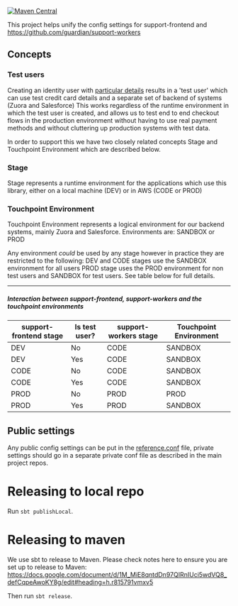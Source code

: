 [![Maven Central](https://maven-badges.herokuapp.com/maven-central/com.gu/support-config_2.11/badge.svg)](https://maven-badges.herokuapp.com/maven-central/com.gu/support-config_2.11)

This project helps unify the config settings for support-frontend and https://github.com/guardian/support-workers

## Concepts

### Test users
Creating an identity user with [particular details](https://support.theguardian.com/test-users)
results in a 'test user' which can use test credit card details and a separate set of backend of systems (Zuora and Salesforce)
This works regardless of the runtime environment in which the test user is created, and allows us to test end to end
checkout flows in the production environment without having to use real payment methods and without cluttering up
production systems with test data.

In order to support this we have two closely related concepts Stage and Touchpoint Environment which are described below.

### Stage
Stage represents a runtime environment for the applications which use this library,
 either on a local machine (DEV) or in AWS (CODE or PROD)

### Touchpoint Environment
Touchpoint Environment represents a logical environment for our backend systems, mainly Zuora and Salesforce.
Environments are: SANDBOX or PROD

Any environment *could* be used by any stage however in practice they are restricted to the following:
DEV and CODE stages use the SANDBOX environment for all users
PROD stage uses the PROD environment for non test users and SANDBOX for test users. See table below for full details.


--------------------------------------

##### Interaction between support-frontend, support-workers and the touchpoint environments

|support-frontend stage| Is test user?|support-workers stage|Touchpoint Environment |
|----------------------|--------------|---------------------|-----------------------|
|DEV                   |No            |CODE                 |SANDBOX                |
|DEV                   |Yes           |CODE                 |SANDBOX                     |
|CODE                  |No            |CODE                 |SANDBOX                |
|CODE                  |Yes           |CODE                 |SANDBOX                     |
|PROD                  |No            |PROD                 |PROD                   |
|PROD                  |Yes           |PROD                 |SANDBOX                  |



## Public settings
Any public config settings can be put in the [reference.conf](src/main/resources/reference.conf) file,
private settings should go in a separate private conf file as described in
the main project repos.

Releasing to local repo
==================

Run `sbt publishLocal`.


Releasing to maven
==================

We use sbt to release to Maven. Please check notes here to ensure you are set up to release to Maven:
https://docs.google.com/document/d/1M_MiE8qntdDn97QIRnIUci5wdVQ8_defCqpeAwoKY8g/edit#heading=h.r815791vmxv5

Then run `sbt release`.


